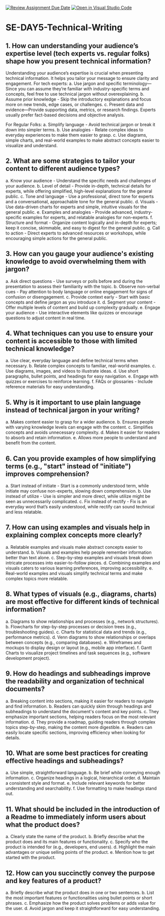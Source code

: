 [![Review Assignment Due Date](https://classroom.github.com/assets/deadline-readme-button-22041afd0340ce965d47ae6ef1cefeee28c7c493a6346c4f15d667ab976d596c.svg)](https://classroom.github.com/a/zsAR-pyY)
[![Open in Visual Studio Code](https://classroom.github.com/assets/open-in-vscode-2e0aaae1b6195c2367325f4f02e2d04e9abb55f0b24a779b69b11b9e10269abc.svg)](https://classroom.github.com/online_ide?assignment_repo_id=18486077&assignment_repo_type=AssignmentRepo)
# SE-DAY5-Technical-Writing
## 1. How can understanding your audience’s expertise level (tech experts vs. regular folks) shape how you present technical information?
Understanding your audience’s expertise is crucial when presenting technical information. It helps you tailor your message to ensure clarity and engagement.
For tech experts:
a. Use jargon and specific terminology—Since you can assume they’re familiar with industry-specific terms and concepts, feel free to use technical jargon without overexplaining.
b. Assume prior knowledge - Skip the introductory explanations and focus more on new trends, edge cases, or challenges.
c. Present data and evidence—Provide supporting data, metrics, or research findings. Experts usually prefer fact-based decisions and objective analysis.

For Regular Folks:
a. Simplify language - Avoid technical jargon or break it down into simpler terms.
b. Use analogies - Relate complex ideas to everyday experiences to make them easier to grasp.
c. Use diagrams, simple charts, and real-world examples to make abstract concepts easier to visualize and understand.

## 2. What are some strategies to tailor your content to different audience types?
a. Know your audience - Understand the specific needs and challenges of your audience.
b. Level of detail - Provide in-depth, technical details for experts, while offering simplified, high-level explanations for the general public.
c. Tone and language - Use a professional, direct tone for experts and a conversational, approachable tone for the general public.
d. Visuals - Use data-driven charts for experts and simple, intuitive visuals for the general public.
e. Examples and analogies - Provide advanced, industry-specific examples for experts, and relatable analogies for non-experts.
f. Structure and format - Organize content logically and in-depth for experts; keep it concise, skimmable, and easy to digest for the general public.
g. Call to action - Direct experts to advanced resources or workshops, while encouraging simple actions for the general public.

## 3. How can you gauge your audience's existing knowledge to avoid overwhelming them with jargon?
a. Ask direct questions - Use surveys or polls before and during the presentation to assess their familiarity with the topic.
b. Observe non-verbal cues - Pay attention to body language or online engagement for signs of confusion or disengagement.
c. Provide context early - Start with basic concepts and define jargon as you introduce it.
d. Segment your content - Offer multiple levels of content and build up complexity gradually.
e. Engage your audience - Use interactive elements like quizzes or encourage questions to adjust content in real time.

## 4. What techniques can you use to ensure your content is accessible to those with limited technical knowledge?
a. Use clear, everyday language and define technical terms when necessary.
b. Relate complex concepts to familiar, real-world examples.
c. Use diagrams, images, and videos to illustrate ideas.
d. Use short paragraphs, bullet points, and headings for easy navigation.
e. Engage with quizzes or exercises to reinforce learning.
f. FAQs or glossaries - Include reference materials for easy understanding.

## 5. Why is it important to use plain language instead of technical jargon in your writing?
a. Makes content easier to grasp for a wider audience.
b. Ensures people with varying knowledge levels can engage with the content.
c. Simplifies concepts and avoids unnecessary complexity.
d. Makes it easier for readers to absorb and retain information.
e. Allows more people to understand and benefit from the content.

## 6. Can you provide examples of how simplifying terms (e.g., "start" instead of "initiate") improves comprehension?
a. Start instead of initiate - Start is a commonly understood term, while initiate may confuse non-experts, slowing down comprehension.
b. Use instead of utilize - Use is simpler and more direct, while utilize might be seen as unnecessarily complicated.
c. Fix instead of rectify - Fix is an everyday word that’s easily understood, while rectify can sound technical and less relatable.

## 7. How can using examples and visuals help in explaining complex concepts more clearly?
a. Relatable examples and visuals make abstract concepts easier to understand.
b. Visuals and examples help people remember information better than text alone.
c. Step-by-step examples and visuals break down intricate processes into easier-to-follow pieces.
d. Combining examples and visuals caters to various learning preferences, improving accessibility.
e. Real-world examples and visuals simplify technical terms and make complex topics more relatable.

## 8. What types of visuals (e.g., diagrams, charts) are most effective for different kinds of technical information?
a. Diagrams to show relationships and processes (e.g., network structures).
b. Flowcharts for step-by-step processes or decision trees (e.g., troubleshooting guides).
c. Charts for statistical data and trends (e.g., performance metrics).
d. Venn diagrams to show relationships or overlaps between concepts (e.g., comparing databases).
e. Wireframes and mockups to display design or layout (e.g., mobile app interface).
f. Gantt Charts to visualize project timelines and task sequences (e.g., software development project).

## 9. How do headings and subheadings improve the readability and organization of technical documents?
a. Breaking content into sections, making it easier for readers to navigate and find information.
b. Readers can quickly skim through headings and subheadings to understand the document's content and key points.
c. They emphasize important sections, helping readers focus on the most relevant information.
d. They provide a roadmap, guiding readers through complex topics step-by-step, making the content more digestible.
e. Readers can easily locate specific sections, improving efficiency when looking for details.

## 10. What are some best practices for creating effective headings and subheadings?
a. Use simple, straightforward language.
b. Be brief while conveying enough information.
c. Organize headings in a logical, hierarchical order.
d. Maintain a consistent style and format.
e. Include relevant keywords for better understanding and searchability.
f. Use formatting to make headings stand out.

## 11. What should be included in the introduction of a Readme to immediately inform users about what the product does?
a. Clearly state the name of the product.
b. Briefly describe what the product does and its main features or functionality.
c. Specify who the product is intended for (e.g., developers, end users).
d. Highlight the main advantages or unique selling points of the product.
e. Mention how to get started with the product.

## 12. How can you succinctly convey the purpose and key features of a product?
a. Briefly describe what the product does in one or two sentences.
b. List the most important features or functionalities using bullet points or short phrases.
c. Emphasize how the product solves problems or adds value for the user.
d. Avoid jargon and keep it straightforward for easy understanding.
